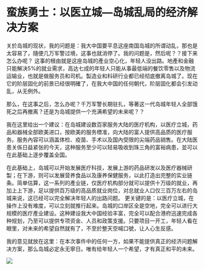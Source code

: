 # 蛮族勇士：以医立城—岛城乱局的经济解决方案

关於岛城的现状，我的问题是：我大中国要平息这座南国岛城的所谓动乱，那也是太容易了，隨便几万军警过境，这事也就消停了。我的问题是，然后呢？？接下来怎么办呢？
这事的根由就是这座岛城的產业空心化，年轻人没出路。地產和金融只能解决5%的就业需求，高达七成的年轻人只能从事最低端的餐饮零售以及物流运输业，也就是做服务员和司机。製造业和科研行业都已经彻底撤离岛城了。现在它的阶层固化的前景已经很明確了，在我大中国的任何朝代，阶层固化都会引发动乱，从无例外。

那么，在这事之后，怎么办呢？千万军警长期驻扎，等著这一代岛城年轻人全部饿死之后再撤离？还是为岛城提供一个充满希望的未来呢？？

我在这里给出一个建议：在岛城建设数百家服务大陆的医疗机构，以医疗立城，药品和器械全部欧美进口，按欧美的服务標准，向大陆的富人提供高品质的医疗服务。服务內容可以涵盖体检、疫苗、手术以及国內受限的尖端药品销售。在大陆医患关係日益紧张的今天，这种服务至少可以轻易吸收到珠三角的富裕病患，並可以在此基础上逐步覆盖全国。

在此基础上，岛城可以开始发展医疗科技，发展上游的药品研发以及医疗器械研製；在下游，则可以发展营养食品以及康养保健服务，以此打造出完整的实业链条。简单估算，这一系列的產业链，仅医疗机构部分就可以提供十万级的就业，再加上上下游，足以提供百万级的高品质就业岗位，对总就业人口仅三百万左右的岛城来说，这已经可以完全解决年轻人的出路问题。
更关键的是：以医疗立城，在操作上没有难度，可以立刻就推行起来。岛城的口岸区全是空地，完全可以进行大规模的医疗產业建设。这种建设我大中国经验丰富，完全可以配合港府迅速完成各种规划，乃至可以提供专项资金、人员和政策支援。只要项目一开工，年轻人看在眼里，对未来的希望自然就有了，不至於整天空喊口號，让人心生反感。

我的意见就放在这里：在本次事件中的任何一方，如果不能提供真正的经济问题解决方案，那么岛城必定永无寧日。唯有给年轻人一个希望，才有真正和平的未来。

 

![](http://riceear.com.hk/PF.Base/file/attachment/2019/08/c10ee37e9d1a0f8c92a8932b6b320e0e_view.jpg)
